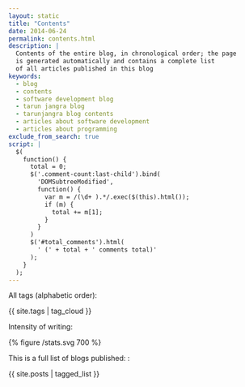 ```yaml
---
layout: static
title: "Contents"
date: 2014-06-24
permalink: contents.html
description: |
  Contents of the entire blog, in chronological order; the page
  is generated automatically and contains a complete list
  of all articles published in this blog
keywords:
  - blog
  - contents
  - software development blog
  - tarun jangra blog
  - tarunjangra blog contents
  - articles about software development
  - articles about programming
exclude_from_search: true
script: |
  $(
    function() {
      total = 0;
      $('.comment-count:last-child').bind(
        'DOMSubtreeModified',
        function() {
          var m = /(\d+ ).*/.exec($(this).html());
          if (m) {
            total += m[1];
          }
        }
      )
      $('#total_comments').html(
        ' (' + total + ' comments total)'
      );
    }
  );
---
```


All tags (alphabetic order):

{{ site.tags | tag_cloud }}

Intensity of writing:

{% figure /stats.svg 700 %}

This is a full list of blogs published: <span id="total_comments"></span>:

{{ site.posts | tagged_list }}

